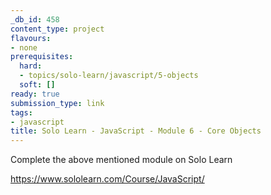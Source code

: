 ```yaml
---
_db_id: 458
content_type: project
flavours:
- none
prerequisites:
  hard:
  - topics/solo-learn/javascript/5-objects
  soft: []
ready: true
submission_type: link
tags:
- javascript
title: Solo Learn - JavaScript - Module 6 - Core Objects
---
```


Complete the above mentioned module on Solo Learn

https://www.sololearn.com/Course/JavaScript/